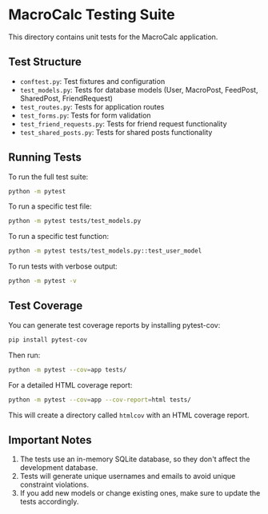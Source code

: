 # MacroCalc Testing Suite

This directory contains unit tests for the MacroCalc application.

## Test Structure

- `conftest.py`: Test fixtures and configuration
- `test_models.py`: Tests for database models (User, MacroPost, FeedPost, SharedPost, FriendRequest)
- `test_routes.py`: Tests for application routes
- `test_forms.py`: Tests for form validation
- `test_friend_requests.py`: Tests for friend request functionality
- `test_shared_posts.py`: Tests for shared posts functionality

## Running Tests

To run the full test suite:

```bash
python -m pytest
```

To run a specific test file:

```bash
python -m pytest tests/test_models.py
```

To run a specific test function:

```bash
python -m pytest tests/test_models.py::test_user_model
```

To run tests with verbose output:

```bash
python -m pytest -v
```

## Test Coverage

You can generate test coverage reports by installing pytest-cov:

```bash
pip install pytest-cov
```

Then run:

```bash
python -m pytest --cov=app tests/
```

For a detailed HTML coverage report:

```bash
python -m pytest --cov=app --cov-report=html tests/
```

This will create a directory called `htmlcov` with an HTML coverage report.

## Important Notes

1. The tests use an in-memory SQLite database, so they don't affect the development database.
2. Tests will generate unique usernames and emails to avoid unique constraint violations.
3. If you add new models or change existing ones, make sure to update the tests accordingly. 